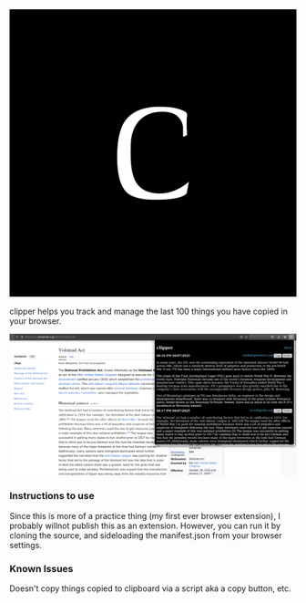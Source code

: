 <div align="center">
    <img src="./logo.svg" alt="logo" />
</div>

clipper helps you track and manage the last 100 things you have copied in your browser.

<div align="center">
<img src="./screenshots/screen1.jpg" />
</div>

### Instructions to use

Since this is more of a practice thing (my first ever browser extension), I probably willnot publish this as an extension. However, you can run it by cloning the source, and sideloading the manifest.json from your browser settings.

### Known Issues

Doesn't copy things copied to clipboard via a script aka a copy button, etc.
